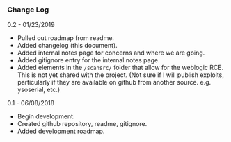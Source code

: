 ### Change Log

0.2 - 01/23/2019

- Pulled out roadmap from readme.
- Added changelog (this document).
- Added internal notes page for concerns and where we are going.
- Added gitignore entry for the internal notes page.
- Added elements in the `/scansrc/` folder that allow for the weblogic RCE. This is not yet shared with 
the project. (Not sure if I will publish exploits, particularly if they are available on github 
from another source. e.g. ysoserial, etc.)

0.1 - 06/08/2018

- Begin development. 
- Created github repository, readme, gitignore.
- Added development roadmap.

